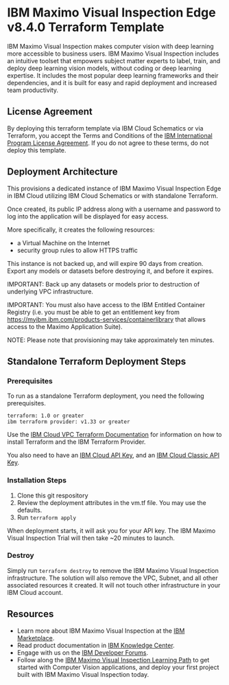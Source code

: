 # IBM Maximo Visual Inspection Edge v8.4.0 Terraform Template

IBM Maximo Visual Inspection makes computer vision with deep learning more accessible to business users. IBM Maximo Visual Inspection includes an intuitive toolset that empowers subject matter experts to label, train, and deploy deep learning vision models, without coding or deep learning expertise. It includes the most popular deep learning frameworks and their dependencies, and it is built for easy and rapid deployment and increased team productivity.

## License Agreement
By deploying this terraform template via IBM Cloud Schematics or via Terraform, you accept the Terms and Conditions of the [IBM 
International Program License Agreement](https://www14.software.ibm.com/cgi-bin/weblap/lap.pl?li_formnum=L-KBAI-C66PYB).  If you do not agree to these terms, do not deploy this template.

## Deployment Architecture

This provisions a dedicated instance of IBM Maximo Visual Inspection Edge in IBM Cloud utilizing IBM Cloud Schematics or with standalone Terraform.

Once created, its public IP address along with a username and password to log into the application will be displayed for easy access.

More specifically, it creates the following resources:

* a Virtual Machine on the Internet
* security group rules to allow HTTPS traffic

This instance is not backed up, and will expire 90 days from creation. Export any models or datasets before destroying it, and before it expires.

IMPORTANT: Back up any datasets or models prior to destruction of underlying VPC infrastructure.

IMPORTANT: You must also have access to the IBM Entitled Container Registry (i.e. you must be able to get an entitlement key from https://myibm.ibm.com/products-services/containerlibrary that allows access to the Maximo Application Suite).

NOTE: Please note that provisioning may take approximately ten minutes.


## Standalone Terraform Deployment Steps

### Prerequisites

To run as a standalone Terraform deployment, you need the following prerequisites.

```
terraform: 1.0 or greater
ibm terraform provider: v1.33 or greater
```

Use the [IBM Cloud VPC Terraform Documentation](https://cloud.ibm.com/docs/terraform?topic=terraform-getting-started#install) for information on how to install Terraform and the IBM Terraform Provider.

You also need to have an [IBM Cloud API Key](https://cloud.ibm.com/docs/iam?topic=iam-userapikey), and an [IBM Cloud Classic API Key](https://cloud.ibm.com/docs/iam?topic=iam-classic_keys).

### Installation Steps

1. Clone this git respository
2. Review the deployment attributes in the vm.tf file.  You may use the defaults.
3. Run `terraform apply`

When deployment starts, it will ask you for your API key.  The IBM Maximo Visual Inspection Trial will then take ~20 minutes to launch.

### Destroy

Simply run `terraform destroy` to remove the IBM Maximo Visual Inspection infrastructure.  The solution will also remove the VPC, Subnet, and all other associated resources it created.  It will not touch other infrastructure in your IBM Cloud account.


## Resources
* Learn more about IBM Maximo Visual Inspection at the [IBM Marketplace](https://www.ibm.com/us-en/marketplace/ibm-powerai-vision).
* Read product documentation in [IBM Knowledge Center](https://www.ibm.com/support/knowledgecenter/en/SSRU69_1.3.0/).
* Engage with us on the [IBM Developer Forums](https://developer.ibm.com/answers/smart-spaces/361/powerai.html).
* Follow along the [IBM Maximo Visual Inspection Learning Path](https://developer.ibm.com/series/learning-path-powerai-vision/) to get started with Computer Vision applications, and deploy your first project built with IBM Maximo Visual Inspection today.
